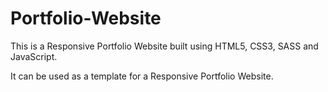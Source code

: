 # Portfolio-Website

This is a Responsive Portfolio Website built using HTML5, CSS3, SASS and JavaScript.

It can be used as a template for a Responsive Portfolio Website.
